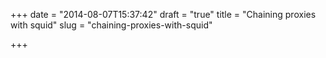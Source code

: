+++
date = "2014-08-07T15:37:42"
draft = "true"
title = "Chaining proxies with squid"
slug = "chaining-proxies-with-squid"

+++

